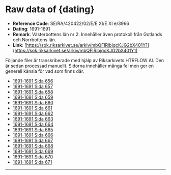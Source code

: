 
# Raw data of {dating}

- **Reference Code**: SE/RA/420422/02/E/E XI/E XI e/3966
- **Dating**: 1691-1691
- **Remark**: Västerbottens län nr 2. Innehåller även protokoll från Gotlands och Norrbottens län.
- **Link**: [https://sok.riksarkivet.se/arkiv/mbQFlRibjqcKJG2bX401Y1](https://sok.riksarkivet.se/arkiv/mbQFlRibjqcKJG2bX401Y1)

Följande filer är transkriberade med hjälp av Riksarkivets HTRFLOW AI. Den är sedan processad manuellt. Sidorna innehåller många fel men ger en generell känsla för vad som finns där.

- [1691-1691 Sida 656](1691-Sida-656.md)
- [1691-1691 Sida 657](1691-Sida-657.md)
- [1691-1691 Sida 658](1691-Sida-658.md)
- [1691-1691 Sida 659](1691-Sida-659.md)
- [1691-1691 Sida 660](1691-Sida-660.md)
- [1691-1691 Sida 661](1691-Sida-661.md)
- [1691-1691 Sida 662](1691-Sida-662.md)
- [1691-1691 Sida 663](1691-Sida-663.md)
- [1691-1691 Sida 664](1691-Sida-664.md)
- [1691-1691 Sida 665](1691-Sida-665.md)
- [1691-1691 Sida 666](1691-Sida-666.md)
- [1691-1691 Sida 667](1691-Sida-667.md)
- [1691-1691 Sida 668](1691-Sida-668.md)
- [1691-1691 Sida 669](1691-Sida-669.md)
- [1691-1691 Sida 670](1691-Sida-670.md)
- [1691-1691 Sida 671](1691-Sida-671.md)
---
